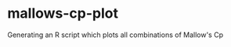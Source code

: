 mallows-cp-plot
===============

Generating an R script which plots all combinations of Mallow's Cp
